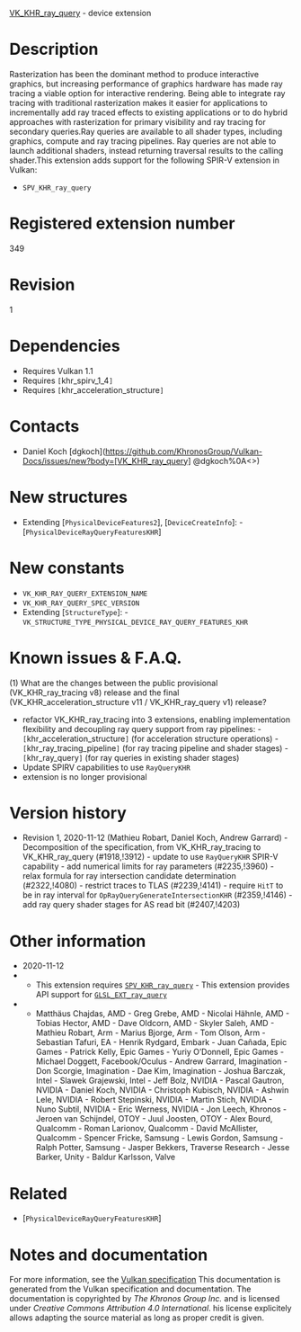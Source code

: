 [VK_KHR_ray_query](https://www.khronos.org/registry/vulkan/specs/1.3-extensions/man/html/VK_KHR_ray_query.html) - device extension

# Description
Rasterization has been the dominant method to produce interactive graphics,
but increasing performance of graphics hardware has made ray tracing a
viable option for interactive rendering.
Being able to integrate ray tracing with traditional rasterization makes it
easier for applications to incrementally add ray traced effects to existing
applications or to do hybrid approaches with rasterization for primary
visibility and ray tracing for secondary queries.Ray queries are available to all shader types, including graphics, compute
and ray tracing pipelines.
Ray queries are not able to launch additional shaders, instead returning
traversal results to the calling shader.This extension adds support for the following SPIR-V extension in Vulkan:
- `SPV_KHR_ray_query`

# Registered extension number
349

# Revision
1

# Dependencies
- Requires Vulkan 1.1
- Requires `[`khr_spirv_1_4`]`
- Requires `[`khr_acceleration_structure`]`

# Contacts
- Daniel Koch [dgkoch](https://github.com/KhronosGroup/Vulkan-Docs/issues/new?body=[VK_KHR_ray_query] @dgkoch%0A<<Here describe the issue or question you have about the VK_KHR_ray_query extension>>)

# New structures
- Extending [`PhysicalDeviceFeatures2`], [`DeviceCreateInfo`]:  - [`PhysicalDeviceRayQueryFeaturesKHR`]

# New constants
- `VK_KHR_RAY_QUERY_EXTENSION_NAME`
- `VK_KHR_RAY_QUERY_SPEC_VERSION`
- Extending [`StructureType`]:  - `VK_STRUCTURE_TYPE_PHYSICAL_DEVICE_RAY_QUERY_FEATURES_KHR`

# Known issues & F.A.Q.
(1) What are the changes between the public provisional (VK_KHR_ray_tracing
v8) release and the final (VK_KHR_acceleration_structure v11 /
VK_KHR_ray_query v1) release?
- refactor VK_KHR_ray_tracing into 3 extensions, enabling implementation flexibility and decoupling ray query support from ray pipelines:  - `[`khr_acceleration_structure`]` (for acceleration structure operations)  - `[`khr_ray_tracing_pipeline`]` (for ray tracing pipeline and shader stages)  - `[`khr_ray_query`]` (for ray queries in existing shader stages) 
- Update SPIRV capabilities to use `RayQueryKHR`
- extension is no longer provisional

# Version history
- Revision 1, 2020-11-12 (Mathieu Robart, Daniel Koch, Andrew Garrard)  - Decomposition of the specification, from VK_KHR_ray_tracing to VK_KHR_ray_query (#1918,!3912)  - update to use `RayQueryKHR` SPIR-V capability  - add numerical limits for ray parameters (#2235,!3960)  - relax formula for ray intersection candidate determination (#2322,!4080)  - restrict traces to TLAS (#2239,!4141)  - require `HitT` to be in ray interval for `OpRayQueryGenerateIntersectionKHR` (#2359,!4146)  - add ray query shader stages for AS read bit (#2407,!4203)

# Other information
* 2020-11-12
*   - This extension requires [`SPV_KHR_ray_query`](https://htmlpreview.github.io/?https://github.com/KhronosGroup/SPIRV-Registry/blob/master/extensions/KHR/SPV_KHR_ray_query.html)  - This extension provides API support for [`GLSL_EXT_ray_query`](https://github.com/KhronosGroup/GLSL/blob/master/extensions/ext/GLSL_EXT_ray_query.txt) 
*   - Matthäus Chajdas, AMD  - Greg Grebe, AMD  - Nicolai Hähnle, AMD  - Tobias Hector, AMD  - Dave Oldcorn, AMD  - Skyler Saleh, AMD  - Mathieu Robart, Arm  - Marius Bjorge, Arm  - Tom Olson, Arm  - Sebastian Tafuri, EA  - Henrik Rydgard, Embark  - Juan Cañada, Epic Games  - Patrick Kelly, Epic Games  - Yuriy O’Donnell, Epic Games  - Michael Doggett, Facebook/Oculus  - Andrew Garrard, Imagination  - Don Scorgie, Imagination  - Dae Kim, Imagination  - Joshua Barczak, Intel  - Slawek Grajewski, Intel  - Jeff Bolz, NVIDIA  - Pascal Gautron, NVIDIA  - Daniel Koch, NVIDIA  - Christoph Kubisch, NVIDIA  - Ashwin Lele, NVIDIA  - Robert Stepinski, NVIDIA  - Martin Stich, NVIDIA  - Nuno Subtil, NVIDIA  - Eric Werness, NVIDIA  - Jon Leech, Khronos  - Jeroen van Schijndel, OTOY  - Juul Joosten, OTOY  - Alex Bourd, Qualcomm  - Roman Larionov, Qualcomm  - David McAllister, Qualcomm  - Spencer Fricke, Samsung  - Lewis Gordon, Samsung  - Ralph Potter, Samsung  - Jasper Bekkers, Traverse Research  - Jesse Barker, Unity  - Baldur Karlsson, Valve

# Related
- [`PhysicalDeviceRayQueryFeaturesKHR`]

# Notes and documentation
For more information, see the [Vulkan specification](https://www.khronos.org/registry/vulkan/specs/1.3-extensions/html/vkspec.html)
This documentation is generated from the Vulkan specification and documentation.
The documentation is copyrighted by *The Khronos Group Inc.* and is licensed under *Creative Commons Attribution 4.0 International*.
his license explicitely allows adapting the source material as long as proper credit is given.
        
